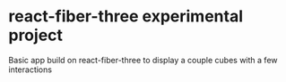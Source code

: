 # react-fiber-three experimental project

Basic app build on react-fiber-three to display a couple cubes with a few interactions

